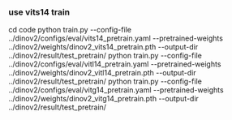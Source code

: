 ### use vits14 train
cd code
python train.py --config-file ../dinov2/configs/eval/vits14_pretrain.yaml --pretrained-weights ../dinov2/weights/dinov2_vits14_pretrain.pth --output-dir ../dinov2/result/test_pretrain/
python train.py --config-file ../dinov2/configs/eval/vitl14_pretrain.yaml --pretrained-weights ../dinov2/weights/dinov2_vitl14_pretrain.pth --output-dir ../dinov2/result/test_pretrain/
python train.py --config-file ../dinov2/configs/eval/vitg14_pretrain.yaml --pretrained-weights ../dinov2/weights/dinov2_vitg14_pretrain.pth --output-dir ../dinov2/result/test_pretrain/